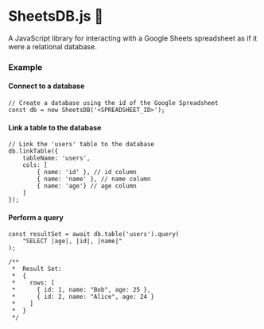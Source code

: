 # SheetsDB.js 💾

A JavaScript library for interacting with a Google Sheets spreadsheet as if it were a relational database.

### Example

#### Connect to a database

```
// Create a database using the id of the Google Spreadsheet
const db = new SheetsDB('<SPREADSHEET_ID>');
```

#### Link a table to the database
```
// Link the 'users' table to the database
db.linkTable({
    tableName: 'users',
    cols: [
        { name: 'id' }, // id column
        { name: 'name' }, // name column
        { name: 'age'} // age column
    ]
});
```

#### Perform a query
```
const resultSet = await db.table('users').query(
    "SELECT |age|, |id|, |name|"
);

/**
 *  Result Set:
 *  {
 *    rows: [
 *      { id: 1, name: "Bob", age: 25 },
 *      { id: 2, name: "Alice", age: 24 }
 *    ]
 *  }
 */
```
